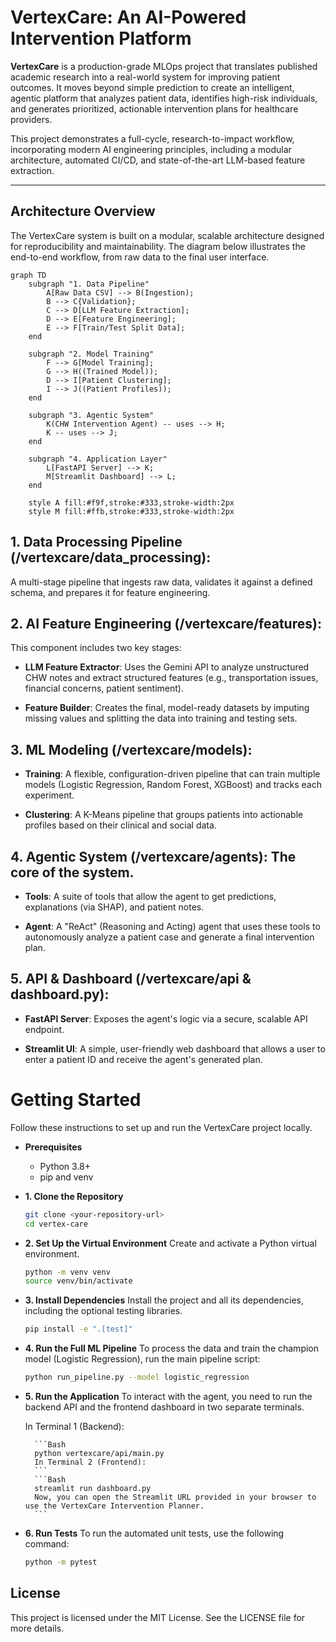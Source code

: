# VertexCare: An AI-Powered Intervention Platform

**VertexCare** is a production-grade MLOps project that translates published academic research into a real-world system for improving patient outcomes. It moves beyond simple prediction to create an intelligent, agentic platform that analyzes patient data, identifies high-risk individuals, and generates prioritized, actionable intervention plans for healthcare providers.

This project demonstrates a full-cycle, research-to-impact workflow, incorporating modern AI engineering principles, including a modular architecture, automated CI/CD, and state-of-the-art LLM-based feature extraction.

---

## Architecture Overview

The VertexCare system is built on a modular, scalable architecture designed for reproducibility and maintainability. The diagram below illustrates the end-to-end workflow, from raw data to the final user interface.

```mermaid
graph TD
    subgraph "1. Data Pipeline"
        A[Raw Data CSV] --> B(Ingestion);
        B --> C{Validation};
        C --> D[LLM Feature Extraction];
        D --> E[Feature Engineering];
        E --> F[Train/Test Split Data];
    end

    subgraph "2. Model Training"
        F --> G[Model Training];
        G --> H((Trained Model));
        D --> I[Patient Clustering];
        I --> J((Patient Profiles));
    end

    subgraph "3. Agentic System"
        K(CHW Intervention Agent) -- uses --> H;
        K -- uses --> J;
    end

    subgraph "4. Application Layer"
        L[FastAPI Server] --> K;
        M[Streamlit Dashboard] --> L;
    end

    style A fill:#f9f,stroke:#333,stroke-width:2px
    style M fill:#ffb,stroke:#333,stroke-width:2px
```

## 1. Data Processing Pipeline (/vertexcare/data_processing):

A multi-stage pipeline that ingests raw data, validates it against a defined schema, and prepares it for feature engineering.

## 2. AI Feature Engineering (/vertexcare/features):

This component includes two key stages:

- **LLM Feature Extractor**:
Uses the Gemini API to analyze unstructured CHW notes and extract structured features (e.g., transportation issues, financial concerns, patient sentiment).

- **Feature Builder**:
Creates the final, model-ready datasets by imputing missing values and splitting the data into training and testing sets.

## 3. ML Modeling (/vertexcare/models):

- **Training**: A flexible, configuration-driven pipeline that can train multiple models (Logistic Regression, Random Forest, XGBoost) and tracks each experiment.

- **Clustering**: A K-Means pipeline that groups patients into actionable profiles based on their clinical and social data.

## 4. Agentic System (/vertexcare/agents): The core of the system.

- **Tools**: A suite of tools that allow the agent to get predictions, explanations (via SHAP), and patient notes.

- **Agent**: A "ReAct" (Reasoning and Acting) agent that uses these tools to autonomously analyze a patient case and generate a final intervention plan.

## 5. API & Dashboard (/vertexcare/api & dashboard.py):

- **FastAPI Server**: Exposes the agent's logic via a secure, scalable API endpoint.

- **Streamlit UI**: A simple, user-friendly web dashboard that allows a user to enter a patient ID and receive the agent's generated plan.

# Getting Started
Follow these instructions to set up and run the VertexCare project locally.

- **Prerequisites**
    - Python 3.8+
    - pip and venv

- **1. Clone the Repository**
    ```Bash
    git clone <your-repository-url>
    cd vertex-care
    ```
- **2. Set Up the Virtual Environment**
Create and activate a Python virtual environment.

    ```Bash
    python -m venv venv
    source venv/bin/activate
    ```
- **3. Install Dependencies**
    Install the project and all its dependencies, including the optional testing libraries.

    ```Bash
    pip install -e ".[test]"
    ```
- **4. Run the Full ML Pipeline**
    To process the data and train the champion model (Logistic Regression), run the main pipeline script:

    ```Bash
    python run_pipeline.py --model logistic_regression
    ```

- **5. Run the Application**
    To interact with the agent, you need to run the backend API and the frontend dashboard in two separate terminals.

    In Terminal 1 (Backend):

        ```Bash
        python vertexcare/api/main.py
        In Terminal 2 (Frontend):
        ```
        ```Bash
        streamlit run dashboard.py
        Now, you can open the Streamlit URL provided in your browser to use the VertexCare Intervention Planner.
        ```
- **6. Run Tests**
    To run the automated unit tests, use the following command:

    ```Bash
    python -m pytest
    ```
<!-- ## Contributing
Contributions are welcome! If you have a suggestion or find a bug, please open an issue to discuss it.

If you would like to contribute code, please follow these steps:

Fork the repository.

Create a new feature branch (git checkout -b feat/your-amazing-feature).

Make your changes and commit them (git commit -m 'Feat: Add some amazing feature').

Push to the branch (git push origin feat/your-amazing-feature).

Open a new Pull Request. -->

## License
This project is licensed under the MIT License. See the LICENSE file for more details.
